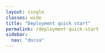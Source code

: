 ```yaml
---
layout: single
classes: wide
title: "Deployment quick start"
permalink: /deployment-quick-start
sidebar:
  nav: "docsa"
---
```



